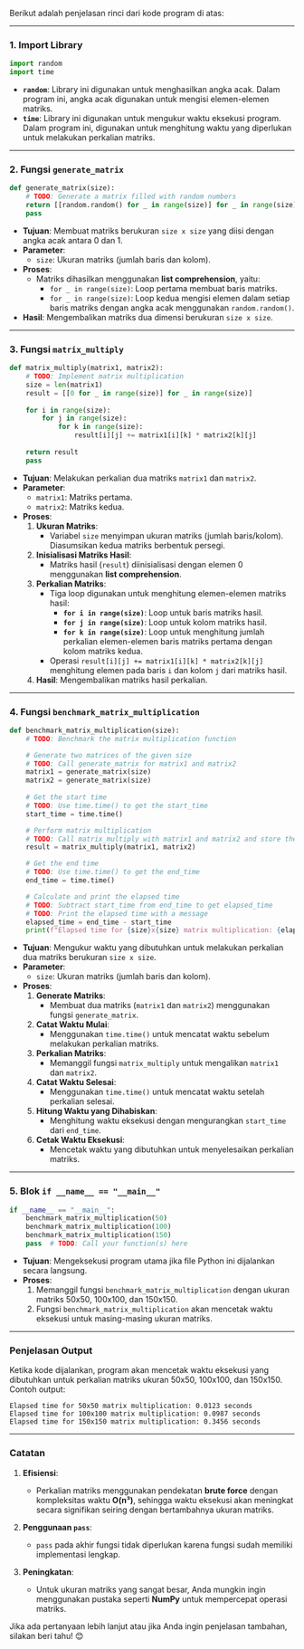 ﻿
Berikut adalah penjelasan rinci dari kode program di atas:

---

### **1. Import Library**
```python
import random
import time
```
- **`random`**: Library ini digunakan untuk menghasilkan angka acak. Dalam program ini, angka acak digunakan untuk mengisi elemen-elemen matriks.
- **`time`**: Library ini digunakan untuk mengukur waktu eksekusi program. Dalam program ini, digunakan untuk menghitung waktu yang diperlukan untuk melakukan perkalian matriks.

---

### **2. Fungsi `generate_matrix`**
```python
def generate_matrix(size):
    # TODO: Generate a matrix filled with random numbers
    return [[random.random() for _ in range(size)] for _ in range(size)]
    pass
```
- **Tujuan**: Membuat matriks berukuran `size x size` yang diisi dengan angka acak antara 0 dan 1.
- **Parameter**:
  - `size`: Ukuran matriks (jumlah baris dan kolom).
- **Proses**:
  - Matriks dihasilkan menggunakan **list comprehension**, yaitu:
    - `for _ in range(size)`: Loop pertama membuat baris matriks.
    - `for _ in range(size)`: Loop kedua mengisi elemen dalam setiap baris matriks dengan angka acak menggunakan `random.random()`.
- **Hasil**: Mengembalikan matriks dua dimensi berukuran `size x size`.

---

### **3. Fungsi `matrix_multiply`**
```python
def matrix_multiply(matrix1, matrix2):
    # TODO: Implement matrix multiplication
    size = len(matrix1)
    result = [[0 for _ in range(size)] for _ in range(size)]
    
    for i in range(size):
        for j in range(size):
            for k in range(size):
                result[i][j] += matrix1[i][k] * matrix2[k][j]
                
    return result
    pass
```
- **Tujuan**: Melakukan perkalian dua matriks `matrix1` dan `matrix2`.
- **Parameter**:
  - `matrix1`: Matriks pertama.
  - `matrix2`: Matriks kedua.
- **Proses**:
  1. **Ukuran Matriks**:
     - Variabel `size` menyimpan ukuran matriks (jumlah baris/kolom). Diasumsikan kedua matriks berbentuk persegi.
  2. **Inisialisasi Matriks Hasil**:
     - Matriks hasil (`result`) diinisialisasi dengan elemen 0 menggunakan **list comprehension**.
  3. **Perkalian Matriks**:
     - Tiga loop digunakan untuk menghitung elemen-elemen matriks hasil:
       - **`for i in range(size)`**: Loop untuk baris matriks hasil.
       - **`for j in range(size)`**: Loop untuk kolom matriks hasil.
       - **`for k in range(size)`**: Loop untuk menghitung jumlah perkalian elemen-elemen baris matriks pertama dengan kolom matriks kedua.
     - Operasi `result[i][j] += matrix1[i][k] * matrix2[k][j]` menghitung elemen pada baris `i` dan kolom `j` dari matriks hasil.
  4. **Hasil**: Mengembalikan matriks hasil perkalian.

---

### **4. Fungsi `benchmark_matrix_multiplication`**
```python
def benchmark_matrix_multiplication(size):
    # TODO: Benchmark the matrix multiplication function

    # Generate two matrices of the given size
    # TODO: Call generate_matrix for matrix1 and matrix2
    matrix1 = generate_matrix(size)
    matrix2 = generate_matrix(size)
    
    # Get the start time
    # TODO: Use time.time() to get the start_time
    start_time = time.time()

    # Perform matrix multiplication
    # TODO: Call matrix_multiply with matrix1 and matrix2 and store the result
    result = matrix_multiply(matrix1, matrix2)

    # Get the end time
    # TODO: Use time.time() to get the end_time
    end_time = time.time()

    # Calculate and print the elapsed time
    # TODO: Subtract start_time from end_time to get elapsed_time
    # TODO: Print the elapsed time with a message
    elapsed_time = end_time - start_time
    print(f"Elapsed time for {size}x{size} matrix multiplication: {elapsed_time} seconds")
```
- **Tujuan**: Mengukur waktu yang dibutuhkan untuk melakukan perkalian dua matriks berukuran `size x size`.
- **Parameter**:
  - `size`: Ukuran matriks (jumlah baris dan kolom).
- **Proses**:
  1. **Generate Matriks**:
     - Membuat dua matriks (`matrix1` dan `matrix2`) menggunakan fungsi `generate_matrix`.
  2. **Catat Waktu Mulai**:
     - Menggunakan `time.time()` untuk mencatat waktu sebelum melakukan perkalian matriks.
  3. **Perkalian Matriks**:
     - Memanggil fungsi `matrix_multiply` untuk mengalikan `matrix1` dan `matrix2`.
  4. **Catat Waktu Selesai**:
     - Menggunakan `time.time()` untuk mencatat waktu setelah perkalian selesai.
  5. **Hitung Waktu yang Dihabiskan**:
     - Menghitung waktu eksekusi dengan mengurangkan `start_time` dari `end_time`.
  6. **Cetak Waktu Eksekusi**:
     - Mencetak waktu yang dibutuhkan untuk menyelesaikan perkalian matriks.

---

### **5. Blok `if __name__ == "__main__"`**
```python
if __name__ == "__main__":
    benchmark_matrix_multiplication(50)
    benchmark_matrix_multiplication(100)
    benchmark_matrix_multiplication(150)
    pass  # TODO: Call your function(s) here
```
- **Tujuan**: Mengeksekusi program utama jika file Python ini dijalankan secara langsung.
- **Proses**:
  1. Memanggil fungsi `benchmark_matrix_multiplication` dengan ukuran matriks 50x50, 100x100, dan 150x150.
  2. Fungsi `benchmark_matrix_multiplication` akan mencetak waktu eksekusi untuk masing-masing ukuran matriks.

---

### **Penjelasan Output**
Ketika kode dijalankan, program akan mencetak waktu eksekusi yang dibutuhkan untuk perkalian matriks ukuran 50x50, 100x100, dan 150x150. Contoh output:

```
Elapsed time for 50x50 matrix multiplication: 0.0123 seconds
Elapsed time for 100x100 matrix multiplication: 0.0987 seconds
Elapsed time for 150x150 matrix multiplication: 0.3456 seconds
```

---

### **Catatan**
1. **Efisiensi**:
   - Perkalian matriks menggunakan pendekatan **brute force** dengan kompleksitas waktu **O(n³)**, sehingga waktu eksekusi akan meningkat secara signifikan seiring dengan bertambahnya ukuran matriks.

2. **Penggunaan `pass`**:
   - `pass` pada akhir fungsi tidak diperlukan karena fungsi sudah memiliki implementasi lengkap.

3. **Peningkatan**:
   - Untuk ukuran matriks yang sangat besar, Anda mungkin ingin menggunakan pustaka seperti **NumPy** untuk mempercepat operasi matriks.

Jika ada pertanyaan lebih lanjut atau jika Anda ingin penjelasan tambahan, silakan beri tahu! 😊
